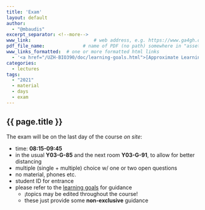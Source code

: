 ```yaml
---
title: 'Exam'
layout: default
author:
  - "@mbaudis"
excerpt_separator: <!--more-->
www_link: 						# web address, e.g. https://www.ga4gh.org; auto-linked
pdf_file_name: 				# name of PDF (no path) somewhere in "assets"; auto-linked
www_links_formatted:  # one or more formatted html links
  - '<a href="/UZH-BIO390/doc/learning-goals.html">[Approximate Learning goals]</a>'
categories:
  - lectures
tags:
  - "2021"
  - material
  - days
  - exam
---
```


## {{ page.title }}

The exam will be on the last day of the course *on site*:

* time: **08:15-09:45**
* in the usual **Y03-G-85** and the next room **Y03-G-91**, to allow for better distancing
* multiple (single + multiple) choice w/ one or two open questions
* no material, phones etc.
* student ID for entrance
* please refer to the [learning goals](/UZH-BIO390/doc/learning-goals.html) for guidance
    - ¡topics may be edited throughout the course!
    - these just provide some __non-exclusive__ guidance
